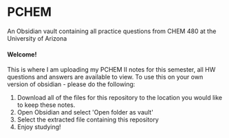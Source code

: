 # PCHEM
An Obsidian vault containing all practice questions from CHEM 480 at the University of Arizona

#### Welcome!
This is where I am uploading my PCHEM II notes for this semester, all HW questions and answers are available to view. To use this on your own version of obsidian - please do the following:
1. Download all of the files for this repository to the location you would like to keep these notes.
2. Open Obsidian and select 'Open folder as vault'
3. Select the extracted file containing this repository
4. Enjoy studying!
